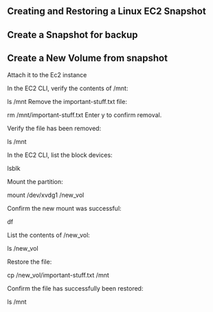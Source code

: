 ## Creating and Restoring a Linux EC2 Snapshot

## Create a Snapshot for backup 

## Create a New Volume from snapshot

Attach it to the Ec2 instance

In the EC2 CLI, verify the contents of /mnt:

ls /mnt
Remove the important-stuff.txt file:

rm /mnt/important-stuff.txt
Enter y to confirm removal.

Verify the file has been removed:

ls /mnt

In the EC2 CLI, list the block devices:

lsblk

Mount the partition:

mount /dev/xvdg1 /new_vol

Confirm the new mount was successful:

df

List the contents of /new_vol:

ls /new_vol

Restore the file:

cp /new_vol/important-stuff.txt /mnt

Confirm the file has successfully been restored:

ls /mnt
